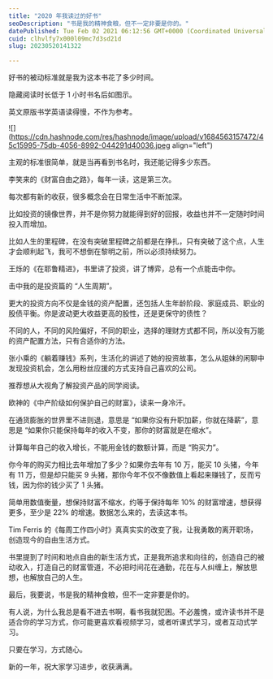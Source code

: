 ```yaml
---
title: "2020 年我读过的好书"
seoDescription: "书是我的精神食粮，但不一定非要是你的。"
datePublished: Tue Feb 02 2021 06:12:56 GMT+0000 (Coordinated Universal Time)
cuid: clhvlfy7x000l09mc7d3sd21d
slug: 20230520141322

---
```


好书的被动标准就是我为这本书花了多少时间。

隐藏阅读时长低于 1 小时书名后如图示。

英文原版书学英语读得慢，不作为参考。

![](https://cdn.hashnode.com/res/hashnode/image/upload/v1684563157472/45c15995-75db-4056-8992-044291d40036.jpeg align="left")

主观的标准很简单，就是当再看到书名时，我还能记得多少东西。

李笑来的《财富自由之路》，每年一读，这是第三次。

每次都有新的收获，很多概念会在日常生活中不断加深。

比如投资的镜像世界，并不是你努力就能得到好的回报，收益也并不一定随时时间投入而增加。

比如人生的里程碑，在没有突破里程碑之前都是在挣扎，只有突破了这个点，人生才会顺利起飞，我可不想倒在黎明之前，所以必须持续努力。

王烁的《在耶鲁精进》，书里讲了投资，讲了博弈，总有一个点能击中你。

击中我的是投资篇的 “人生周期”。

更大的投资方向不仅是金钱的资产配置，还包括人生年龄阶段、家庭成员、职业的股债平衡。你是波动更大收益更高的股性，还是更保守的债性？

不同的人，不同的风险偏好，不同的职业，选择的理财方式都不同，所以没有万能的资产配置方法，只有合适你的方法。

张小乘的《躺着赚钱》系列，生活化的讲述了她的投资故事，怎么从姐妹的闲聊中发现投资机会，怎么用粉丝应援的方式支持自己喜欢的公司。

推荐想从大视角了解投资产品的同学阅读。

欧神的《中产阶级如何保护自己的财富》，读来一身冷汗。

在通货膨胀的世界里不进则退，意思是 “如果你没有升职加薪，你就在降薪”，意思是 “如果你只能保持每年的收入不变，那你的财富就是在缩水”。

计算每年自己的收入增长，不能用金钱的数额计算，而是 “购买力”。

你今年的购买力相比去年增加了多少？如果你去年有 10 万，能买 10 头猪，今年有 11 万，但是却只能买 9 头猪，那你今年不仅不像数值上看起来赚钱了，反而亏钱，因为你的钱少买了 1 头猪。

简单用数值衡量，想保持财富不缩水，约等于保持每年 10% 的财富增速，想获得更多，至少是 22% 的增速。数据怎么来的，去读这本书。

Tim Ferris 的《每周工作四小时》真真实实的改变了我，让我勇敢的离开职场，创造现今的自由生活方式。

书里提到了时间和地点自由的新生活方式，正是我所追求和向往的，创造自己的被动收入，打造自己的财富管道，不必把时间花在通勤，花在与人纠缠上，解放思想，也解放自己的人生。

最后，我要说，书是我的精神食粮，但不一定非要是你的。

有人说，为什么我总是看不进去书啊，看书我就犯困。不必羞愧，或许读书并不是适合你的学习方式，你可能更喜欢看视频学习，或者听课式学习，或者互动式学习。

只要在学习，方式随心。

新的一年，祝大家学习进步，收获满满。